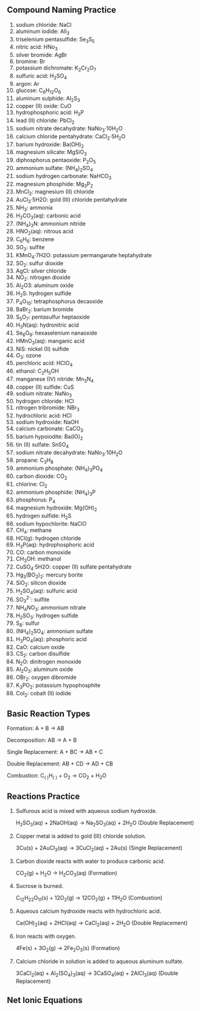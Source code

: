 
## Compound Naming Practice

1. sodium chloride: NaCl
2. aluminum iodide: AlI<sub>3</sub>
3. triselenium pentasulfide: Se<sub>3</sub>S<sub>5</sub>
4. nitric acid: HNo<sub>3</sub>
5. silver bromide: AgBr
6. bromine: Br
7. potassium dichromate: K<sub>2</sub>Cr<sub>2</sub>O<sub>7</sub>
8. sulfuric acid: H<sub>2</sub>SO<sub>4</sub>
9. argon: Ar
10. glucose: C<sub>6</sub>H<sub>12</sub>O<sub>6</sub>
11. aluminum sulphide: Al<sub>2</sub>S<sub>3</sub>
12. copper (II) oxide: CuO
13. hydrophosphoric acid: H<sub>3</sub>P
14. lead (II) chloride: PbCl<sub>2</sub>
15. sodium nitrate decahydrate: NaNo<sub>3</sub>·10H<sub>2</sub>O
16. calcium chloride pentahydrate: CaCl<sub>2</sub>·5H<sub>2</sub>O
17. barium hydroxide: Ba(OH)<sub>2</sub>
18. magnesium silicate: MgSiO<sub>3</sub>
19. diphosphorus pentaoxide: P<sub>2</sub>O<sub>5</sub>
20. ammonium sulfate: (NH<sub>4</sub>)<sub>2</sub>SO<sub>4</sub>
21. sodium hydrogen carbonate: NaHCO<sub>3</sub>
22. magnesium phosphide: Mg<sub>3</sub>P<sub>2</sub>
23. MnCl<sub>2</sub>: magnesium (II) chloride
24. AuCl<sub>3</sub>·5H2O: gold (III) chloride pentahydrate
25. NH<sub>3</sub>: ammonia
26. H<sub>2</sub>CO<sub>3</sub>(aq): carbonic acid
27. (NH<sub>4</sub>)<sub>3</sub>N: ammonium nitride
28. HNO<sub>2</sub>(aq): nitrous acid
29. C<sub>6</sub>H<sub>6</sub>: benzene
30. SO<sub>3</sub>: sulfite
31. KMnO<sub>4</sub>·7H2O: potassium permanganate heptahydrate
32. SO<sub>2</sub>: sulfur dioxide
33. AgCl: silver chloride
34. NO<sub>2</sub>: nitrogen dioxide
35. Al<sub>2</sub>O3: aluminum oxide
36. H<sub>2</sub>S: hydrogen sulfide
37. P<sub>4</sub>O<sub>10</sub>: tetraphosphorus decaoxide
38. BaBr<sub>2</sub>: barium bromide
39. S<sub>5</sub>O<sub>7</sub>: pentasulfur heptaoxide
40. H<sub>3</sub>N(aq): hydronitric acid
41. Se<sub>6</sub>O<sub>9</sub>: hexaselenium nanaoxide
42. HMnO<sub>3</sub>(aq): manganic acid
43. NiS: nickel (II) sulfide
44. O<sub>3</sub>: ozone
45. perchloric acid: HClO<sub>4</sub>
46. ethanol: C<sub>2</sub>H<sub>5</sub>OH
47. manganese (IV) nitride: Mn<sub>3</sub>N<sub>4</sub>
48. copper (II) sulfide: CuS
49. sodium nitrate: NaNo<sub>3</sub>
50. hydrogen chloride: HCl
51. nitrogen tribromide: NBr<sub>3</sub>
52. hydrochloric acid: HCl
53. sodium hydroxide: NaOH
54. calcium carbonate: CaCO<sub>3</sub>
55. barium hypoiodite: Ba(IO)<sub>2</sub>
56. tin (II) sulfate: SnSO<sub>4</sub>
57. sodium nitrate decahydrate: NaNo<sub>3</sub>·10H<sub>2</sub>O
58. propane: C<sub>3</sub>H<sub>8</sub>
59. ammonium phosphate: (NH<sub>4</sub>)<sub>3</sub>PO<sub>4</sub>
60. carbon dioxide: CO<sub>2</sub>
61. chlorine: Cl<sub>2</sub>
62. ammonium phosphide: (NH<sub>4</sub>)<sub>3</sub>P
63. phosphorus: P<sub>4</sub>
64. magnesium hydroxide: Mg(OH)<sub>2</sub>
65. hydrogen sulfide: H<sub>2</sub>S
66. sodium hypochlorite: NaClO
67. CH<sub>4</sub>: methane
68. HCl(g): hydrogen chloride
69. H<sub>3</sub>P(aq): hydrophosphoric acid
70. CO: carbon monoxide
71. CH<sub>3</sub>OH: methanol
72. CuSO<sub>4</sub>·5H2O: copper (II) sulfate pentahydrate
73. Hg<sub>3</sub>(BO<sub>2</sub>)<sub>2</sub>: mercury borite
74. SiO<sub>2</sub>: silicon dioxide
75. H<sub>2</sub>SO<sub>4</sub>(aq): sulfuric acid
76. SO<sub>3</sub><sup>2-</sup>: sulfite
77. NH<sub>4</sub>NO<sub>3</sub>: ammonium nitrate
78. H<sub>2</sub>SO<sub>3</sub>: hydrogen sulfide
79. S<sub>8</sub>: sulfur
80. (NH<sub>4</sub>)<sub>2</sub>SO<sub>4</sub>: ammonium sulfate
81. H<sub>3</sub>PO<sub>4</sub>(aq): phosphoric acid
82. CaO: calcium oxide
83. CS<sub>2</sub>: carbon disulfide
84. N<sub>2</sub>O: dinitrogen monoxide
85. Al<sub>2</sub>O<sub>3</sub>: aluminum oxide
86. OBr<sub>2</sub>: oxygen dibromide
87. K<sub>3</sub>PO<sub>2</sub>: potassium hypophosphite
88. CoI<sub>2</sub>: cobalt (II) iodide

## Basic Reaction Types

Formation: A + B → AB

Decomposition: AB → A + B

Single Replacement: A + BC → AB + C

Double Replacement: AB + CD → AD + CB

Combustion: C<sub>( )</sub>H<sub>( )</sub> + O<sub>2</sub> → CO<sub>2</sub> + H<sub>2</sub>O

## Reactions Practice

1. Sulfurous acid is mixed with aqueous sodium hydroxide.

    H<sub>2</sub>SO<sub>3</sub>(aq) + 2NaOH(aq) → Na<sub>2</sub>SO<sub>3</sub>(aq) + 2H<sub>2</sub>O (Double Replacement)

2. Copper metal is added to gold (III) chloride solution.

    3Cu(s) + 2AuCl<sub>3</sub>(aq) → 3CuCl<sub>2</sub>(aq) + 2Au(s) (Single Replacement)

3. Carbon dioxide reacts with water to produce carbonic acid.

    CO<sub>2</sub>(g) + H<sub>2</sub>O → H<sub>2</sub>CO<sub>3</sub>(aq) (Formation)

4. Sucrose is burned.

    C<sub>12</sub>H<sub>22</sub>O<sub>11</sub>(s) + 12O<sub>2</sub>(g) → 12CO<sub>2</sub>(g) + 11H<sub>2</sub>O (Combustion)

5. Aqueous calcium hydroxide reacts with hydrochloric acid.

    Ca(OH)<sub>2</sub>(aq) + 2HCl(aq) → CaCl<sub>2</sub>(aq) + 2H<sub>2</sub>O (Double Replacement)

6. Iron reacts with oxygen.

    4Fe(s) + 3O<sub>2</sub>(g) → 2Fe<sub>2</sub>O<sub>3</sub>(s) (Formation)

7. Calcium chloride in solution is added to aqueous aluminum sulfate.

    3CaCl<sub>2</sub>(aq) + Al<sub>2</sub>(SO<sub>4</sub>)<sub>3</sub>(aq) → 3CaSO<sub>4</sub>(aq) + 2AlCl<sub>3</sub>(aq) (Double Replacement)

## Net Ionic Equations

